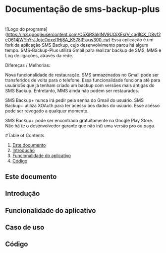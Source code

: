 # Documentação de sms-backup-plus <h1>
![Logo do programa]
(https://lh3.googleusercontent.com/O5XiRSakINV9UQjXEsrV_cadlCX_D8vf2eO614jWYnY-JJoteOqxel1Hj8A_K578lPk=w300-rw)
Essa aplicação é um fork da aplicação SMS Backup, cujo desenvolvimento parou há algum tempo. SMS-Backup-Plus utiliza Gmail para realizar backup de SMS, MMS e Log de ligações, através da rede.

Difereças / Melhorias:

Nova funcionalidade de restauração. SMS armazenados no Gmail pode ser transferidos de volta para o telefone. Essa funcionalidade funciona até para usuário5s que já tenham criado um backup com versões mais antigas do SMS Backup. Entretanto, MMS ainda não podem ser restaurados.

SMS Backup+ nunca irá pedir pela senha do Gmail do usuário. SMS Backup+ utiliza XOAuth para ter acesso aos dados do usuário. Esse acesso pode ser revogado a qualquer momento.

SMS Backup+ pode ser encontrado gratuitamente na Google Play Store. Não há (e o desenvolvedor garante que não irá) uma versão pro ou paga. 

#Table of Contents
1. [Este documento](#este-documento)
2. [Introdução](#introdução)
3. [Funcionalidade do aplicativo](#funcionalidade-do-aplicativo)
4. [Código](#código)

## Este documento
## Introdução
## Funcionalidade do aplicativo
## Caso de uso
## Código
